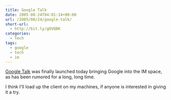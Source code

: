 ```yaml
---
title: Google Talk
date: 2005-08-24T04:01:14+00:00
url: /2005/08/24/google-talk/
short-url:
  - http://bit.ly/gOVQBK
categories:
  - Tech
tags:
  - google
  - tech
  - im
---
```

<a href="http://www.google.com/talk">Google Talk</a> was finally launched today bringing Google into the IM space, as has been rumored for a long, long time.
  
I think I'll load up the client on my machines, if anyone is interested in giving it a try.